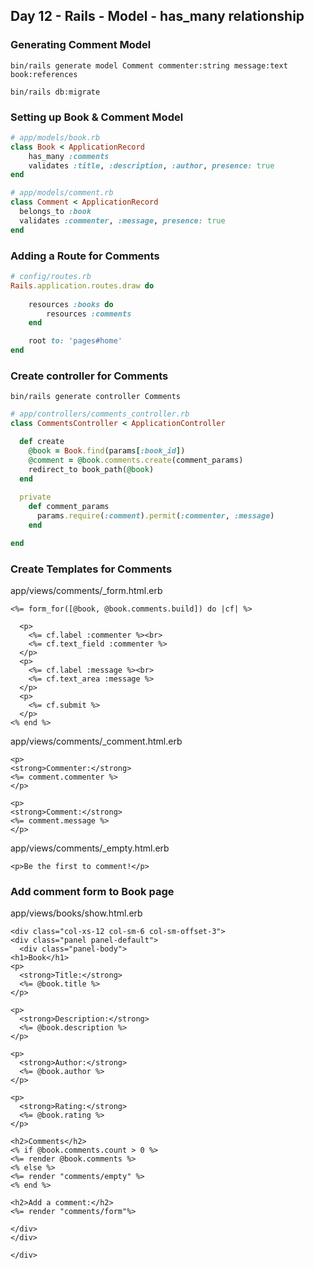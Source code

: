 ## Day 12 - Rails - Model - has_many relationship

### Generating Comment Model
```
bin/rails generate model Comment commenter:string message:text book:references

bin/rails db:migrate
```

### Setting up Book & Comment Model

```ruby
# app/models/book.rb 
class Book < ApplicationRecord
	has_many :comments
	validates :title, :description, :author, presence: true
end

```

```ruby
# app/models/comment.rb 
class Comment < ApplicationRecord
  belongs_to :book
  validates :commenter, :message, presence: true
end

```

### Adding a Route for Comments
```ruby
# config/routes.rb
Rails.application.routes.draw do
	
	resources :books do
		resources :comments
	end

	root to: 'pages#home'
end


```

### Create controller for Comments
```
bin/rails generate controller Comments
```
```ruby
# app/controllers/comments_controller.rb 
class CommentsController < ApplicationController

  def create
    @book = Book.find(params[:book_id])
    @comment = @book.comments.create(comment_params)
    redirect_to book_path(@book)
  end
 
  private
    def comment_params
      params.require(:comment).permit(:commenter, :message)
    end

end

```

### Create Templates for Comments
app/views/comments/_form.html.erb
```
<%= form_for([@book, @book.comments.build]) do |cf| %>

  <p>
    <%= cf.label :commenter %><br>
    <%= cf.text_field :commenter %>
  </p>
  <p>
    <%= cf.label :message %><br>
    <%= cf.text_area :message %>
  </p>
  <p>
    <%= cf.submit %>
  </p>
<% end %>

```
app/views/comments/_comment.html.erb
```
<p>
<strong>Commenter:</strong>
<%= comment.commenter %>
</p>

<p>
<strong>Comment:</strong>
<%= comment.message %>
</p>

```
app/views/comments/_empty.html.erb
```
<p>Be the first to comment!</p>

```

### Add comment form to Book page

app/views/books/show.html.erb
```
<div class="col-xs-12 col-sm-6 col-sm-offset-3">
<div class="panel panel-default">
  <div class="panel-body">
<h1>Book</h1>
<p>
  <strong>Title:</strong>
  <%= @book.title %>
</p>
 
<p>
  <strong>Description:</strong>
  <%= @book.description %>
</p>

<p>
  <strong>Author:</strong>
  <%= @book.author %>
</p>

<p>
  <strong>Rating:</strong>
  <%= @book.rating %>
</p>

<h2>Comments</h2>
<% if @book.comments.count > 0 %>
<%= render @book.comments %>
<% else %>
<%= render "comments/empty" %>
<% end %>

<h2>Add a comment:</h2>
<%= render "comments/form"%>

</div>
</div>

</div>
```
